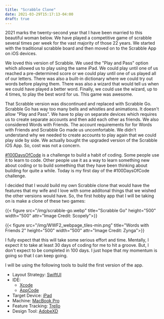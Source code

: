 ```yaml
---
title: "Scrabble Clone"
date: 2021-03-29T15:17:13-04:00
draft: true
---
```


2021 marks the twenty-second year that I have been married to this beautiful woman below. We have played a competitive game of scrabble several times per week for the vast majority of those 22 years. We started with the traditional scrabble board and then moved on to the Scrabble App on iOS devices.

We loved this version of Scrabble. We used the "Play and Pass" option which allowed us to play using the same iPad. We could play until one of us reached a pre-determined score or we could play until one of us played all of our letters. There was also a built-in dictionary where we could try out words before playing them. There was also a wizard that would tell us when we could have played a better word. Finally, we could use the wizard, up to 4 times, to play the best word for us. This game was awesome.

That Scrabble version was discontinued and replaced with Scrabble Go. Scrabble Go has way too many bells and whistles and animations. It doesn't allow "Play and Pass". We have to play on separate devices which requires us to create separate accounts and then add each other as friends. We also considered Words with Friends. The account requirements for for Words with Friends and Scrabble Go made us uncomfortable. We didn't understand why we needed to create accounts to play again that we could play side by side. We actually bought the upgraded version of the Scrabble iOS App. So, cost was not a concern.

[#100DaysOfCode](https://www.100daysofcode.com/) is a challenge to build a habit of coding. Some people use it to learn to code. Other people use it as a way to learn something new about coding or to build something that they have been thinking about building for quite a while. Today is my first day of the #100DaysOfCode challenge.

I decided that I would build my own Scrabble clone that would have the features that my wife and I love with some additonal things that we wished the other versions would have. So, the first hobby app that I will be taking on is make a clone of these two games:

{{< figure src="/img/scrabble-go.webp" title="Scrabble Go" height="500" width="500" attr="Image Credit: Scopely">}}

{{< figure src="/img/WWF2_webpage_tiles-min.png" title="Words with Friends 2" height="500" width="500" attr="Image Credit: Zynga">}}

I fully expect that this will take some serious effort and time. Mentally, I expect it to take at least 30 days of coding for me to hit a groove. But, I don't expect to be completed in 100 days. I just hope that my momentum is going so that I can keep going. 

I will be using the following tools to build the first version of the app.

* Layout Strategy: [SwiftUI](https://developer.apple.com/xcode/swiftui/)
* IDE:
    - [Xcode](https://developer.apple.com/xcode/)
    - [AppCode](https://www.jetbrains.com/objc/)
* Target Device: [iPad](https://www.apple.com/ipad/)
* Machine: [MacBook Pro](https://www.apple.com/macbook-pro-16/)
* Feature Tracking: [Trello](https://trello.com/)
* Design Tool: [AdobeXD](https://www.adobe.com/products/xd.html)